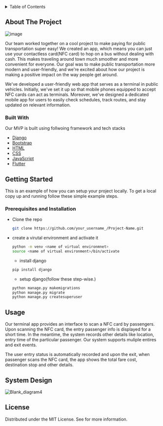 
<!-- TABLE OF CONTENTS -->
<details>
  <summary>Table of Contents</summary>
  <ol>
    <li>
      <a href="#about-the-project">About The Project</a>
      <ul>
        <li><a href="#built-with">Built With</a></li>
      </ul>
    </li>
    <li>
      <a href="#getting-started">Getting Started</a>
      <ul>
        <li><a href="#prerequisites-and-installation">Prerequisites and Installation</a></li>
      </ul>
    </li>
    <li><a href="#usage">Usage</a></li>
    <li><a href="#system-design">System Design</a></li>
      
  </ol>
</details>



<!-- ABOUT THE PROJECT -->
## About The Project
![image](https://github.com/paudelanil/SaralYatra/assets/53502633/26eb5e79-6c6e-475d-89a6-5d967618b696)


Our team worked together on a cool project to make paying for public transportation super easy! We created an
app, which means you can just use your contactless card(NFC card) to hop on a bus 
without dealing with cash. This makes traveling around town much smoother and more convenient for everyone. 
Our goal was to make public transportation more modern and user-friendly, and we're excited about how our
project is making a positive impact on the way people get around. 

We've developed a user-friendly web app that serves as a terminal in public vehicles. Initially, we've set it up so that mobile phones equipped to accept NFC cards can act as terminals. Moreover, we've designed a dedicated mobile app for users to easily check schedules, track routes, and stay updated on relevant information.

### Built With

Our MVP is built using follwoing framework and tech stacks
* [Django](https://www.djangoproject.com/)
* [Bootstrap](https://getbootstrap.com/)
* [HTML](https://developer.mozilla.org/en-US/docs/Web/HTML)
* [CSS](https://developer.mozilla.org/en-US/docs/Web/CSS)
* [JavaScript](https://developer.mozilla.org/en-US/docs/Web/JavaScript)
* [Flutter](https://flutter.dev/)

<!-- GETTING STARTED -->
## Getting Started

This is an example of how you can setup your project locally.
To get a local copy up and running follow these simple example steps.

### Prerequisites and Installation

* Clone the repo
  ```sh
  git clone https://github.com/your_username_/Project-Name.git
  ```
* create a virutal environment and activate it
  ```sh
  python -m venv <name of virtual environmnet>
  source <name of virtual environment>/bin/activate
  ```
  * install django
  ```sh
  pip install django
  ```
  * setup django(follow these step-wise.)
  ```sh
  python manage.py makemigrations
  python manage.py migrate
  python manage.py createsuperuser
  ```



<!-- USAGE EXAMPLES -->
## Usage

Our terminal app provides an interface to scan a NFC card by passengers. Upon scanning the NFC card, the entry passenger info is displayed for a short time.
In the meantime,  the system records other details like location, entry time of the particular passenger. Our system supports muliple entires and exit events.


The user entry status is automatically recorded and upon the exit, when passenger scans the NFC card, the app shows the total fare cost, destination stop and other details.


## System Design

![Blank_diagram4](https://github.com/paudelanil/SaralYatra/assets/53502633/6c9f5125-bcfc-47f0-97f9-d3c824636a1b)




<!-- LICENSE -->
## License

Distributed under the MIT License. See for more information.








